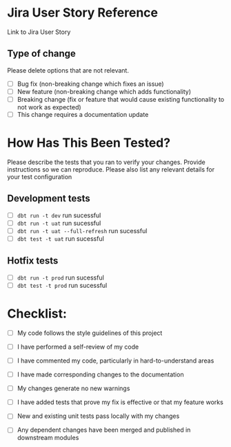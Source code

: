 # Jira User Story Reference 

Link to Jira User Story

## Type of change

Please delete options that are not relevant.

- [ ] Bug fix (non-breaking change which fixes an issue)
- [ ] New feature (non-breaking change which adds functionality)
- [ ] Breaking change (fix or feature that would cause existing functionality to not work as expected)
- [ ] This change requires a documentation update

# How Has This Been Tested?

Please describe the tests that you ran to verify your changes. Provide instructions so we can reproduce. Please also list any relevant details for your test configuration

## Development tests
- [ ] `dbt run -t dev` run sucessful
- [ ] `dbt run -t uat` run sucessful
- [ ] `dbt run -t uat --full-refresh` run sucessful
- [ ] `dbt test -t uat` run sucessful

## Hotfix tests
- [ ] `dbt run -t prod` run sucessful
- [ ] `dbt test -t prod` run sucessful

# Checklist:

- [ ] My code follows the style guidelines of this project
- [ ] I have performed a self-review of my code
- [ ] I have commented my code, particularly in hard-to-understand areas
- [ ] I have made corresponding changes to the documentation
- [ ] My changes generate no new warnings
- [ ] I have added tests that prove my fix is effective or that my feature works
- [ ] New and existing unit tests pass locally with my changes
- [ ] Any dependent changes have been merged and published in downstream modules

